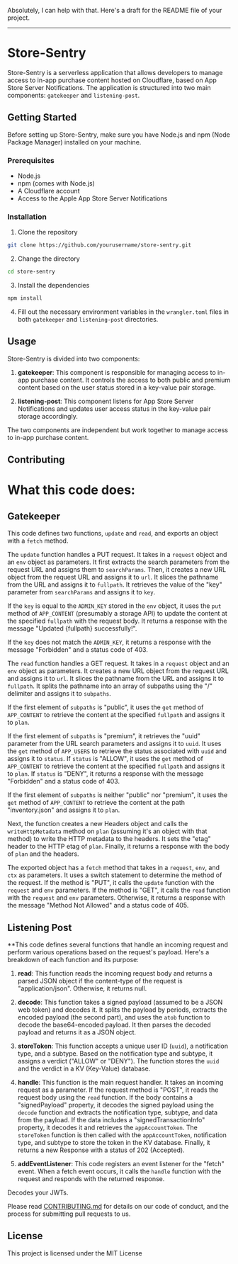 Absolutely, I can help with that. Here's a draft for the README file of your project.

---

# Store-Sentry

Store-Sentry is a serverless application that allows developers to manage access to in-app purchase content hosted on Cloudflare, based on App Store Server Notifications. The application is structured into two main components: `gatekeeper` and `listening-post`.

## Getting Started

Before setting up Store-Sentry, make sure you have Node.js and npm (Node Package Manager) installed on your machine.

### Prerequisites

- Node.js
- npm (comes with Node.js)
- A Cloudflare account
- Access to the Apple App Store Server Notifications

### Installation

1. Clone the repository
```bash
git clone https://github.com/yourusername/store-sentry.git
```
2. Change the directory
```bash
cd store-sentry
```
3. Install the dependencies
```bash
npm install
```
4. Fill out the necessary environment variables in the `wrangler.toml` files in both `gatekeeper` and `listening-post` directories.

## Usage

Store-Sentry is divided into two components:

1. **gatekeeper**: This component is responsible for managing access to in-app purchase content. It controls the access to both public and premium content based on the user status stored in a key-value pair storage.

2. **listening-post**: This component listens for App Store Server Notifications and updates user access status in the key-value pair storage accordingly.

The two components are independent but work together to manage access to in-app purchase content.

## Contributing

# What this code does:

## Gatekeeper
This code defines two functions, `update` and `read`, and exports an object with a `fetch` method. 

The `update` function handles a PUT request. It takes in a `request` object and an `env` object as parameters. It first extracts the search parameters from the request URL and assigns them to `searchParams`. Then, it creates a new URL object from the request URL and assigns it to `url`. It slices the pathname from the URL and assigns it to `fullpath`. It retrieves the value of the "key" parameter from `searchParams` and assigns it to `key`.

If the `key` is equal to the `ADMIN_KEY` stored in the `env` object, it uses the `put` method of `APP_CONTENT` (presumably a storage API) to update the content at the specified `fullpath` with the request body. It returns a response with the message "Updated {fullpath} successfully!".

If the `key` does not match the `ADMIN_KEY`, it returns a response with the message "Forbidden" and a status code of 403.

The `read` function handles a GET request. It takes in a `request` object and an `env` object as parameters. It creates a new URL object from the request URL and assigns it to `url`. It slices the pathname from the URL and assigns it to `fullpath`. It splits the pathname into an array of subpaths using the "/" delimiter and assigns it to `subpaths`. 

If the first element of `subpaths` is "public", it uses the `get` method of `APP_CONTENT` to retrieve the content at the specified `fullpath` and assigns it to `plan`.

If the first element of `subpaths` is "premium", it retrieves the "uuid" parameter from the URL search parameters and assigns it to `uuid`. It uses the `get` method of `APP_USERS` to retrieve the status associated with `uuid` and assigns it to `status`. If `status` is "ALLOW", it uses the `get` method of `APP_CONTENT` to retrieve the content at the specified `fullpath` and assigns it to `plan`. If `status` is "DENY", it returns a response with the message "Forbidden" and a status code of 403.

If the first element of `subpaths` is neither "public" nor "premium", it uses the `get` method of `APP_CONTENT` to retrieve the content at the path "inventory.json" and assigns it to `plan`.

Next, the function creates a new Headers object and calls the `writeHttpMetadata` method on `plan` (assuming it's an object with that method) to write the HTTP metadata to the headers. It sets the "etag" header to the HTTP etag of `plan`. Finally, it returns a response with the body of `plan` and the headers.

The exported object has a `fetch` method that takes in a `request`, `env`, and `ctx` as parameters. It uses a switch statement to determine the method of the request. If the method is "PUT", it calls the `update` function with the `request` and `env` parameters. If the method is "GET", it calls the `read` function with the `request` and `env` parameters. Otherwise, it returns a response with the message "Method Not Allowed" and a status code of 405.

## Listening Post

**This code defines several functions that handle an incoming request and perform various operations based on the request's payload. Here's a breakdown of each function and its purpose:

1. **read**: This function reads the incoming request body and returns a parsed JSON object if the content-type of the request is "application/json". Otherwise, it returns null.

2. **decode**: This function takes a signed payload (assumed to be a JSON web token) and decodes it. It splits the payload by periods, extracts the encoded payload (the second part), and uses the `atob` function to decode the base64-encoded payload. It then parses the decoded payload and returns it as a JSON object.

3. **storeToken**: This function accepts a unique user ID (`uuid`), a notification type, and a subtype. Based on the notification type and subtype, it assigns a verdict ("ALLOW" or "DENY"). The function stores the `uuid` and the verdict in a KV (Key-Value) database.

4. **handle**: This function is the main request handler. It takes an incoming request as a parameter. If the request method is "POST", it reads the request body using the `read` function. If the body contains a "signedPayload" property, it decodes the signed payload using the `decode` function and extracts the notification type, subtype, and data from the payload. If the data includes a "signedTransactionInfo" property, it decodes it and retrieves the `appAccountToken`. The `storeToken` function is then called with the `appAccountToken`, notification type, and subtype to store the token in the KV database. Finally, it returns a new Response with a status of 202 (Accepted).

5. **addEventListener**: This code registers an event listener for the "fetch" event. When a fetch event occurs, it calls the `handle` function with the request and responds with the returned response.

Decodes your JWTs.

Please read [CONTRIBUTING.md](https://github.com/yourusername/store-sentry/blob/main/CONTRIBUTING.md) for details on our code of conduct, and the process for submitting pull requests to us.

## License

This project is licensed under the MIT License
